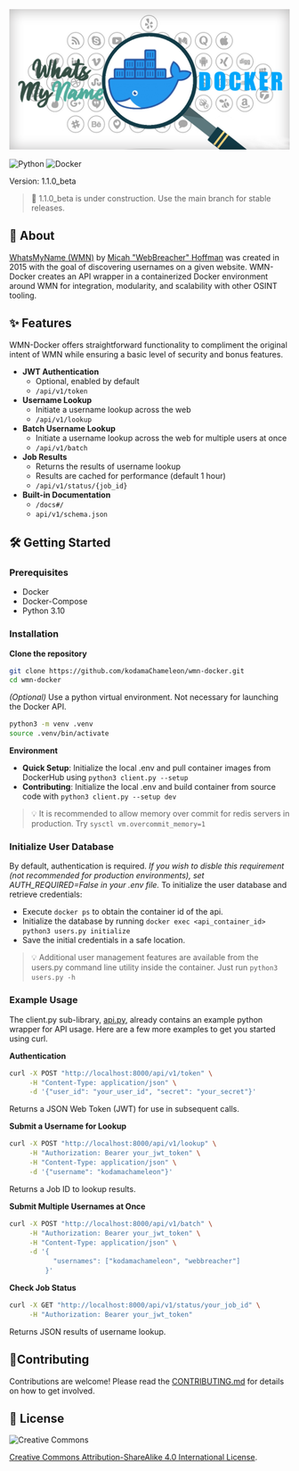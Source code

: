 <img src="./wmn-docker.png">  

![Python](https://img.shields.io/badge/Python-3.10.12-yellow.svg?logo=python) <!-- GEN:Docker -->![Docker](https://img.shields.io/badge/Docker-24.0.7-blue.svg?logo=docker)<!-- GEN:stop -->

Version: 1.1.0_beta

> 🚧 1.1.0_beta is under construction. Use the main branch for stable releases.

## 💎 About

[WhatsMyName (WMN)](https://github.com/WebBreacher/WhatsMyName) by [Micah "WebBreacher" Hoffman](https://webbreacher.com/) was created in 2015 with the goal of discovering usernames on a given website. WMN-Docker creates an API wrapper in a containerized Docker environment around WMN for integration, modularity, and scalability with other OSINT tooling.

## ✨ Features

WMN-Docker offers straightforward functionality to compliment the original intent of WMN while ensuring a basic level of security and bonus features.

- **JWT Authentication**
  - Optional, enabled by default
  - `/api/v1/token`
- **Username Lookup**
  - Initiate a username lookup across the web
  - `/api/v1/lookup`
- **Batch Username Lookup**
  - Initiate a username lookup across the web for multiple users at once
  - `/api/v1/batch`
- **Job Results**
  - Returns the results of username lookup
  - Results are cached for performance (default 1 hour)
  - `/api/v1/status/{job_id}`
- **Built-in Documentation**
  - `/docs#/`
  - `api/v1/schema.json`

## 🛠️ Getting Started

### Prerequisites

- Docker
- Docker-Compose
- Python 3.10

### Installation
**Clone the repository**
```bash
git clone https://github.com/kodamaChameleon/wmn-docker.git
cd wmn-docker
```

*(Optional)* Use a python virtual environment. Not necessary for launching the Docker API.
```bash
python3 -m venv .venv
source .venv/bin/activate
```

**Environment**
- **Quick Setup**: Initialize the local .env and pull container images from DockerHub using `python3 client.py --setup`
- **Contributing**: Initialize the local .env and build container from source code with `python3 client.py --setup dev`

> 💡 It is recommended to allow memory over commit for redis servers in production. Try `sysctl vm.overcommit_memory=1`

### Initialize User Database
By default, authentication is required. *If you wish to disble this requirement (not recommended for production environments), set AUTH_REQUIRED=False in your .env file.* To initialize the user database and retrieve credentials:
- Execute `docker ps` to obtain the container id of the api.
- Initialize the database by running `docker exec <api_container_id> python3 users.py initialize`
- Save the initial credentials in a safe location.

> 💡 Additional user management features are available from the users.py command line utility inside the container. Just run `python3 users.py -h`

### Example Usage
The client.py sub-library, [api.py](utils/api.py), already contains an example python wrapper for API usage. Here are a few more examples to get you started using curl.

**Authentication**
```bash
curl -X POST "http://localhost:8000/api/v1/token" \
     -H "Content-Type: application/json" \
     -d '{"user_id": "your_user_id", "secret": "your_secret"}'
```
Returns a JSON Web Token (JWT) for use in subsequent calls.

**Submit a Username for Lookup**
```bash
curl -X POST "http://localhost:8000/api/v1/lookup" \
     -H "Authorization: Bearer your_jwt_token" \
     -H "Content-Type: application/json" \
     -d '{"username": "kodamachameleon"}'
```
Returns a Job ID to lookup results.

**Submit Multiple Usernames at Once**
```bash
curl -X POST "http://localhost:8000/api/v1/batch" \
     -H "Authorization: Bearer your_jwt_token" \
     -H "Content-Type: application/json" \
     -d '{
           "usernames": ["kodamachameleon", "webbreacher"]
         }'
```

**Check Job Status**
```bash
curl -X GET "http://localhost:8000/api/v1/status/your_job_id" \
     -H "Authorization: Bearer your_jwt_token"
```
Returns JSON results of username lookup.

## 🤝Contributing
Contributions are welcome! Please read the [CONTRIBUTING.md](CONTRIBUTING.md) for details on how to get involved.

## 📜 License

![Creative Commons](https://img.shields.io/badge/Creative_Commons-4.0-white.svg?logo=creativecommons)

[Creative Commons Attribution-ShareAlike 4.0 International License](http://creativecommons.org/licenses/by-sa/4.0/).
